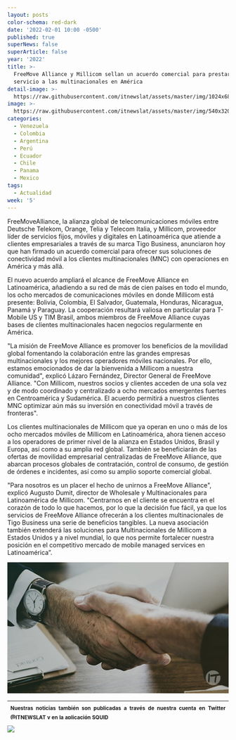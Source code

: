 ```yaml
---
layout: posts
color-schema: red-dark
date: '2022-02-01 10:00 -0500'
published: true
superNews: false
superArticle: false
year: '2022'
title: >-
  FreeMove Alliance y Millicom sellan un acuerdo comercial para prestar un mejor
  servicio a las multinacionales en América
detail-image: >-
  https://raw.githubusercontent.com/itnewslat/assets/master/img/1024x680/Alianzas-Acuerdos-g.jpg
image: >-
  https://raw.githubusercontent.com/itnewslat/assets/master/img/540x320/Alianzas-Acuerdos-p.jpg
categories:
  - Venezuela
  - Colombia
  - Argentina
  - Perú
  - Ecuador
  - Chile
  - Panama
  - Mexico
tags:
  - Actualidad
week: '5'
---
```

FreeMoveAlliance, la alianza global de telecomunicaciones móviles entre Deutsche Telekom, Orange, Telia y Telecom Italia, y Millicom, proveedor líder de servicios fijos, móviles y digitales en Latinoamérica que atiende a clientes empresariales a través de su marca Tigo Business, anunciaron hoy que han firmado un acuerdo comercial para ofrecer sus soluciones de conectividad móvil a los clientes multinacionales (MNC) con operaciones en América y más allá.

El nuevo acuerdo ampliará el alcance de FreeMove Alliance en Latinoamérica, añadiendo a su red de más de cien países en todo el mundo, los ocho mercados de comunicaciones móviles en donde Millicom está presente: Bolivia, Colombia, El Salvador, Guatemala, Honduras, Nicaragua, Panamá y Paraguay. La cooperación resultará valiosa en particular para T-Mobile US y TIM Brasil, ambos miembros de FreeMove Alliance cuyas bases de clientes multinacionales hacen negocios regularmente en América.

"La misión de FreeMove Alliance es promover los beneficios de la movilidad global fomentando la colaboración entre las grandes empresas multinacionales y los mejores operadores móviles nacionales. Por ello, estamos emocionados de dar la bienvenida a Millicom a nuestra comunidad", explicó Lázaro Fernández, Director General de FreeMove Alliance. "Con Millicom, nuestros socios y clientes acceden de una sola vez y de modo coordinado y centralizado a ocho mercados emergentes fuertes en Centroamérica y Sudamérica. El acuerdo permitirá a nuestros clientes MNC optimizar aún más su inversión en conectividad móvil a través de fronteras".

Los clientes multinacionales de Millicom que ya operan en uno o más de los ocho mercados móviles de Millicom en Latinoamérica, ahora tienen acceso a los operadores de primer nivel de la alianza en Estados Unidos, Brasil y Europa, así como a su amplia red global. También se beneficiarán de las ofertas de movilidad empresarial centralizadas de FreeMove Alliance, que abarcan procesos globales de contratación, control de consumo, de gestión de órdenes e incidentes, así como su amplio soporte comercial global.
    
  "Para nosotros es un placer el hecho de unirnos a FreeMove Alliance", explicó Augusto Dumit, director de Wholesale y Multinacionales para Latinoamérica de Millicom. "Centrarnos en el cliente se encuentra en el corazón de todo lo que hacemos, por lo que la decisión fue fácil, ya que los servicios de FreeMove Alliance ofrecerán a los clientes multinacionales de Tigo Business una serie de beneficios tangibles. La nueva asociación también extenderá las soluciones para Multinacionales de Millicom a Estados Unidos y a nivel mundial, lo que nos permite fortalecer nuestra posición en el competitivo mercado de mobile managed services en Latinoamérica”.

![](https://raw.githubusercontent.com/itnewslat/assets/master/img/540x320/Alianzas-Acuerdos-p.jpg)

<table style="height: 42px;" width="569">
<tbody>
<tr>
<td style="text-align: justify;"><sub><strong>Nuestras noticias también son publicadas a través de nuestra cuenta en Twitter <a href="https://twitter.com/itnewslat?lang=es">@ITNEWSLAT</a> y en la aplicación <a href="https://squidapp.co/en/">SQUID</a></strong></sub></td>
</tr>
</tbody>
</table>

<img src="https://tracker.metricool.com/c3po.jpg?hash=56f88a41e39ab42c063cc51676587a04"/>